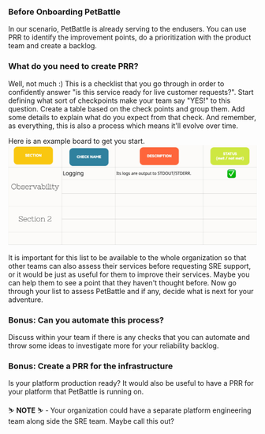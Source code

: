 ### Before Onboarding PetBattle
In our scenario, PetBattle is already serving to the endusers. You can use PRR to identify the improvement points, do a prioritization with the product team and create a backlog.

### What do you need to create PRR?
Well, not much :) This is a checklist that you go through in order to confidently answer "is this service ready for live customer requests?". Start defining what sort of checkpoints make your team say "YES!" to this question. Create a table based on the check points and group them. Add some details to explain what do you expect from that check. And remember, as everything, this is also a process which means it'll evolve over time.

Here is an example board to get you start.
![example-prr-board](images/example-prr-board.jpg)

It is important for this list to be available to the whole organization so that other teams can also assess their services before requesting SRE support, or it would be just as useful for them to improve their services. Maybe you can help them to see a point that they haven't thought before. 
Now go through your list to assess PetBattle and if any, decide what is next for your adventure.
### Bonus: Can you automate this process? 
Discuss within your team if there is any checks that you can automate and throw some ideas to investigate more for your reliability backlog.

### Bonus: Create a PRR for the infrastructure
Is your platform production ready? It would also be useful to have a PRR for your platform that PetBattle is running on.


<p class="tip">
⛷️ <b>NOTE</b> ⛷️ - Your organization could have a separate platform engineering team along side the SRE team. Maybe call this out?
</p>